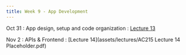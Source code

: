 ```yaml
---
title: Week 9 - App Development 
---
```


Oct 31
: App design, setup and code organization
  : [Lecture 13](../assets/lectures/lecture11/09_app_development_design_setup.pdf)

Nov 2 
: APIs & Frontend
  : [Lecture 14](assets/lectures/AC215 Lecture 14 Placeholder.pdf)

  
  